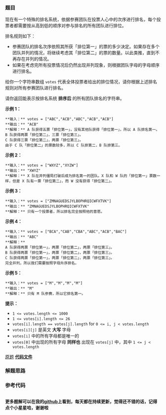 ### 题目
现在有一个特殊的排名系统，依据参赛团队在投票人心中的次序进行排名，每个投票者都需要按从高到低的顺序对参与排名的所有团队进行排位。

排名规则如下：

  * 参赛团队的排名次序依照其所获「排位第一」的票的多少决定。如果存在多个团队并列的情况，将继续考虑其「排位第二」的票的数量。以此类推，直到不再存在并列的情况。
  * 如果在考虑完所有投票情况后仍然出现并列现象，则根据团队字母的字母顺序进行排名。

给你一个字符串数组 `votes` 代表全体投票者给出的排位情况，请你根据上述排名规则对所有参赛团队进行排名。

请你返回能表示按排名系统 **排序后** 的所有团队排名的字符串。



**示例 1：**

    
    
    **输入：** votes = ["ABC","ACB","ABC","ACB","ACB"]
    **输出：** "ACB"
    **解释：** A 队获得五票「排位第一」，没有其他队获得「排位第一」，所以 A 队排名第一。
    B 队获得两票「排位第二」，三票「排位第三」。
    C 队获得三票「排位第二」，两票「排位第三」。
    由于 C 队「排位第二」的票数较多，所以 C 队排第二，B 队排第三。
    

**示例 2：**

    
    
    **输入：** votes = ["WXYZ","XYZW"]
    **输出：** "XWYZ"
    **解释：** X 队在并列僵局打破后成为排名第一的团队。X 队和 W 队的「排位第一」票数一样，但是 X 队有一票「排位第二」，而 W 没有获得「排位第二」。 
    

**示例 3：**

    
    
    **输入：** votes = ["ZMNAGUEDSJYLBOPHRQICWFXTVK"]
    **输出：** "ZMNAGUEDSJYLBOPHRQICWFXTVK"
    **解释：** 只有一个投票者，所以排名完全按照他的意愿。
    

**示例 4：**

    
    
    **输入：** votes = ["BCA","CAB","CBA","ABC","ACB","BAC"]
    **输出：** "ABC"
    **解释：** 
    A 队获得两票「排位第一」，两票「排位第二」，两票「排位第三」。
    B 队获得两票「排位第一」，两票「排位第二」，两票「排位第三」。
    C 队获得两票「排位第一」，两票「排位第二」，两票「排位第三」。
    完全并列，所以我们需要按照字母升序排名。
    

**示例 5：**

    
    
    **输入：** votes = ["M","M","M","M"]
    **输出：** "M"
    **解释：** 只有 M 队参赛，所以它排名第一。
    



**提示：**

  * `1 <= votes.length <= 1000`
  * `1 <= votes[i].length <= 26`
  * `votes[i].length == votes[j].length` for `0 <= i, j < votes.length`
  * `votes[i][j]` 是英文 **大写** 字母
  * `votes[i]` 中的所有字母都是唯一的
  * `votes[0]` 中出现的所有字母 **同样也** 出现在 `votes[j]` 中，其中 `1 <= j < votes.length`

[原题](https://leetcode-cn.com/problems/rank-teams-by-votes/)    **[代码文件]()**


### 解题思路




### 参考代码

```go


```




**更多题解可以在我的[github](https://github.com/LZH139/leetcode_Go)上看到，每天都在持续更新，觉得还不错的话，记得点个小星星哈，谢谢啦**
